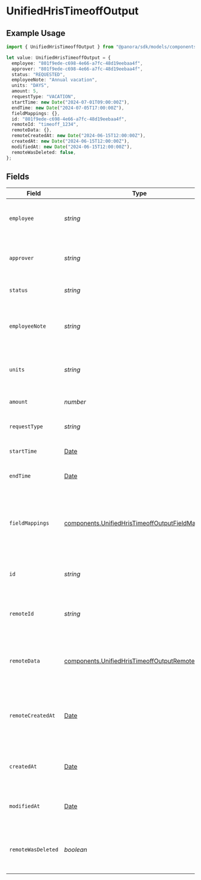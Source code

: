 # UnifiedHrisTimeoffOutput

## Example Usage

```typescript
import { UnifiedHrisTimeoffOutput } from "@panora/sdk/models/components";

let value: UnifiedHrisTimeoffOutput = {
  employee: "801f9ede-c698-4e66-a7fc-48d19eebaa4f",
  approver: "801f9ede-c698-4e66-a7fc-48d19eebaa4f",
  status: "REQUESTED",
  employeeNote: "Annual vacation",
  units: "DAYS",
  amount: 5,
  requestType: "VACATION",
  startTime: new Date("2024-07-01T09:00:00Z"),
  endTime: new Date("2024-07-05T17:00:00Z"),
  fieldMappings: {},
  id: "801f9ede-c698-4e66-a7fc-48d19eebaa4f",
  remoteId: "timeoff_1234",
  remoteData: {},
  remoteCreatedAt: new Date("2024-06-15T12:00:00Z"),
  createdAt: new Date("2024-06-15T12:00:00Z"),
  modifiedAt: new Date("2024-06-15T12:00:00Z"),
  remoteWasDeleted: false,
};
```

## Fields

| Field                                                                                                                | Type                                                                                                                 | Required                                                                                                             | Description                                                                                                          | Example                                                                                                              |
| -------------------------------------------------------------------------------------------------------------------- | -------------------------------------------------------------------------------------------------------------------- | -------------------------------------------------------------------------------------------------------------------- | -------------------------------------------------------------------------------------------------------------------- | -------------------------------------------------------------------------------------------------------------------- |
| `employee`                                                                                                           | *string*                                                                                                             | :heavy_minus_sign:                                                                                                   | The UUID of the employee taking time off                                                                             | 801f9ede-c698-4e66-a7fc-48d19eebaa4f                                                                                 |
| `approver`                                                                                                           | *string*                                                                                                             | :heavy_minus_sign:                                                                                                   | The UUID of the approver for the time off request                                                                    | 801f9ede-c698-4e66-a7fc-48d19eebaa4f                                                                                 |
| `status`                                                                                                             | *string*                                                                                                             | :heavy_minus_sign:                                                                                                   | The status of the time off request                                                                                   | REQUESTED                                                                                                            |
| `employeeNote`                                                                                                       | *string*                                                                                                             | :heavy_minus_sign:                                                                                                   | A note from the employee about the time off request                                                                  | Annual vacation                                                                                                      |
| `units`                                                                                                              | *string*                                                                                                             | :heavy_minus_sign:                                                                                                   | The units used for the time off (e.g., Days, Hours)                                                                  | DAYS                                                                                                                 |
| `amount`                                                                                                             | *number*                                                                                                             | :heavy_minus_sign:                                                                                                   | The amount of time off requested                                                                                     | 5                                                                                                                    |
| `requestType`                                                                                                        | *string*                                                                                                             | :heavy_minus_sign:                                                                                                   | The type of time off request                                                                                         | VACATION                                                                                                             |
| `startTime`                                                                                                          | [Date](https://developer.mozilla.org/en-US/docs/Web/JavaScript/Reference/Global_Objects/Date)                        | :heavy_minus_sign:                                                                                                   | The start time of the time off                                                                                       | 2024-07-01T09:00:00Z                                                                                                 |
| `endTime`                                                                                                            | [Date](https://developer.mozilla.org/en-US/docs/Web/JavaScript/Reference/Global_Objects/Date)                        | :heavy_minus_sign:                                                                                                   | The end time of the time off                                                                                         | 2024-07-05T17:00:00Z                                                                                                 |
| `fieldMappings`                                                                                                      | [components.UnifiedHrisTimeoffOutputFieldMappings](../../models/components/unifiedhristimeoffoutputfieldmappings.md) | :heavy_minus_sign:                                                                                                   | The custom field mappings of the object between the remote 3rd party & Panora                                        | {<br/>"custom_field_1": "value1",<br/>"custom_field_2": "value2"<br/>}                                               |
| `id`                                                                                                                 | *string*                                                                                                             | :heavy_minus_sign:                                                                                                   | The UUID of the time off record                                                                                      | 801f9ede-c698-4e66-a7fc-48d19eebaa4f                                                                                 |
| `remoteId`                                                                                                           | *string*                                                                                                             | :heavy_minus_sign:                                                                                                   | The remote ID of the time off in the context of the 3rd Party                                                        | timeoff_1234                                                                                                         |
| `remoteData`                                                                                                         | [components.UnifiedHrisTimeoffOutputRemoteData](../../models/components/unifiedhristimeoffoutputremotedata.md)       | :heavy_minus_sign:                                                                                                   | The remote data of the time off in the context of the 3rd Party                                                      | {<br/>"raw_data": {<br/>"additional_field": "some value"<br/>}<br/>}                                                 |
| `remoteCreatedAt`                                                                                                    | [Date](https://developer.mozilla.org/en-US/docs/Web/JavaScript/Reference/Global_Objects/Date)                        | :heavy_minus_sign:                                                                                                   | The date when the time off was created in the 3rd party system                                                       | 2024-06-15T12:00:00Z                                                                                                 |
| `createdAt`                                                                                                          | [Date](https://developer.mozilla.org/en-US/docs/Web/JavaScript/Reference/Global_Objects/Date)                        | :heavy_minus_sign:                                                                                                   | The created date of the time off record                                                                              | 2024-06-15T12:00:00Z                                                                                                 |
| `modifiedAt`                                                                                                         | [Date](https://developer.mozilla.org/en-US/docs/Web/JavaScript/Reference/Global_Objects/Date)                        | :heavy_minus_sign:                                                                                                   | The last modified date of the time off record                                                                        | 2024-06-15T12:00:00Z                                                                                                 |
| `remoteWasDeleted`                                                                                                   | *boolean*                                                                                                            | :heavy_minus_sign:                                                                                                   | Indicates if the time off was deleted in the remote system                                                           | false                                                                                                                |